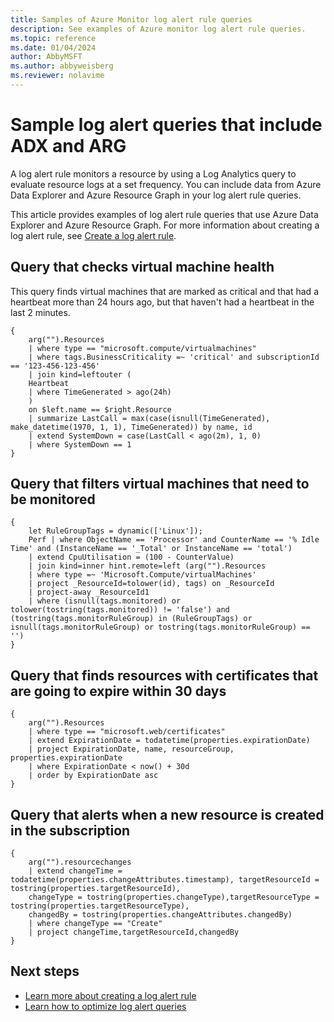 ```yaml
---
title: Samples of Azure Monitor log alert rule queries
description: See examples of Azure monitor log alert rule queries.
ms.topic: reference
ms.date: 01/04/2024
author: AbbyMSFT
ms.author: abbyweisberg
ms.reviewer: nolavime
---
```


# Sample log alert queries that include ADX and ARG

A log alert rule monitors a resource by using a Log Analytics query to evaluate resource logs at a set frequency. You can include data from Azure Data Explorer and Azure Resource Graph in your log alert rule queries.

This article provides examples of log alert rule queries that use Azure Data Explorer and Azure Resource Graph. For more information about creating a log alert rule, see [Create a log alert rule](./alerts-create-log-alert-rule.md).

## Query that checks virtual machine health

This query finds virtual machines that are marked as critical and that had a heartbeat more than 24 hours ago, but that haven't had a heartbeat in the last 2 minutes.

```kusto
{
    arg("").Resources
    | where type == "microsoft.compute/virtualmachines"
    | where tags.BusinessCriticality =~ 'critical' and subscriptionId == '123-456-123-456'
    | join kind=leftouter (
    Heartbeat
    | where TimeGenerated > ago(24h)
    )
    on $left.name == $right.Resource
    | summarize LastCall = max(case(isnull(TimeGenerated), make_datetime(1970, 1, 1), TimeGenerated)) by name, id
    | extend SystemDown = case(LastCall < ago(2m), 1, 0)
    | where SystemDown == 1
}

```

## Query that filters virtual machines that need to be monitored

```kusto
{
    let RuleGroupTags = dynamic(['Linux']);
    Perf | where ObjectName == 'Processor' and CounterName == '% Idle Time' and (InstanceName == '_Total' or InstanceName == 'total')
    | extend CpuUtilisation = (100 - CounterValue)   
    | join kind=inner hint.remote=left (arg("").Resources
    | where type =~ 'Microsoft.Compute/virtualMachines'
    | project _ResourceId=tolower(id), tags) on _ResourceId
    | project-away _ResourceId1
    | where (isnull(tags.monitored) or tolower(tostring(tags.monitored)) != 'false') and (tostring(tags.monitorRuleGroup) in (RuleGroupTags) or isnull(tags.monitorRuleGroup) or tostring(tags.monitorRuleGroup) == '')
}
```

## Query that finds resources with certificates that are going to expire within 30 days

```kusto
{
    arg("").Resources
    | where type == "microsoft.web/certificates"
    | extend ExpirationDate = todatetime(properties.expirationDate)
    | project ExpirationDate, name, resourceGroup, properties.expirationDate
    | where ExpirationDate < now() + 30d
    | order by ExpirationDate asc
}
```

## Query that alerts when a new resource is created in the subscription

```kusto
{
    arg("").resourcechanges
    | extend changeTime = todatetime(properties.changeAttributes.timestamp), targetResourceId = tostring(properties.targetResourceId),
    changeType = tostring(properties.changeType),targetResourceType = tostring(properties.targetResourceType),
    changedBy = tostring(properties.changeAttributes.changedBy)
    | where changeType == "Create"
    | project changeTime,targetResourceId,changedBy
}
```

## Next steps
- [Learn more about creating a log alert rule](./alerts-create-log-alert-rule.md)
- [Learn how to optimize log alert queries](./alerts-log-query.md)
